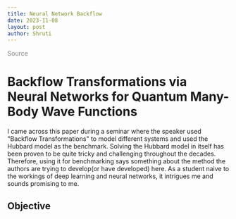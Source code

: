 ```yaml
---
title: Neural Network Backflow 
date: 2023-11-08
layout: post
author: Shruti
---
```


<span style="color: grey;">Source</span> 
# Backflow Transformations via Neural Networks for Quantum Many-Body Wave Functions
I came across this paper during a seminar where the speaker used "Backflow Transformations" to model different systems and used the Hubbard model as the benchmark. Solving the Hubbard model in itself has been proven to be quite tricky and challenging throughout the decades. Therefore, using it for benchmarking says something about the method the authors are trying to develop(or have developed) here. As a student naive to the workings of deep learning and neural networks, it intrigues me and sounds promising to me.

## Objective


